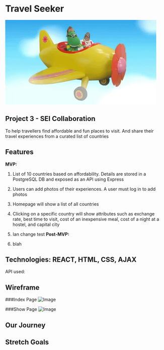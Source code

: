 # Travel Seeker
![Image](flyingdino.gif)


## Project 3 - SEI Collaboration

To help travellers find affordable and fun places to visit.  And share their travel experiences from a curated list of countries

## Features

**MVP:**

1. List of 10 countries based on affordability.  Details are stored in a PostgreSQL DB and exposed as an API using Express
2. Users can add photos of their experiences. A user must log in to add photos
3. Homepage will show a list of all countries
4. Clicking on a specific country will show attributes such as exchange rate, best time to visit, cost of an inexpensive meal, cost of a night at a hostel, and capital city

5. Ian change test
**Post-MVP:**

1. blah

## Technologies: REACT, HTML, CSS, AJAX
API used: 

## Wireframe
###Index Page
![Image](https://imgur.com/duECg4b)

###Show Page
![Image](https://imgur.com/Tvc1ozw)


## Our Journey


## Stretch Goals

